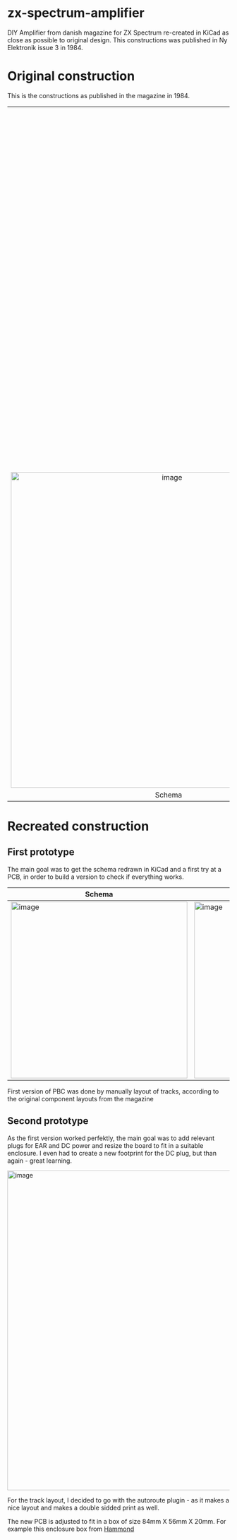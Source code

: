 # zx-spectrum-amplifier
DIY Amplifier from danish magazine for ZX Spectrum re-created in KiCad as close as possible to original design. This constructions was published in Ny Elektronik issue 3 in 1984.

# Original construction
This is the constructions as published in the magazine in 1984.
<table>
  <tr>
    <td colspan="3" align="center"><img width="819" alt="image" src="https://github.com/thomasheckmann/zx-spectrum-amplifier/assets/14136378/c8b028a6-f614-44fc-b808-dd039d655ebb"></td>
  </tr>
  <tr>
    <td align="center"><img width="715" alt="image" src="https://github.com/thomasheckmann/zx-spectrum-amplifier/assets/14136378/54514dc8-bd44-4938-91c9-286ba0c0a9d1"></td>
    <td align="center"><img width="676" alt="image" src="https://github.com/thomasheckmann/zx-spectrum-amplifier/assets/14136378/7e934ceb-f831-4ad2-8e71-cf435404e2d4"></td>
    <td align="center"><img width="614" alt="image" src="https://github.com/thomasheckmann/zx-spectrum-amplifier/assets/14136378/3fd2755e-88b4-4ba1-beec-95b31a442f02"> </td>
  </tr>
  <tr>
    <td align="center">Schema</td>
    <td align="center">PCB</td>
    <td align="center">Components layout</td>
  </tr>
</table>

# Recreated construction

## First prototype
The main goal was to get the schema redrawn in KiCad and a first try at a PCB, in order to build a version to check if everything works.

| Schema | PCB |
| ------ | --- |
|<img width="400" alt="image" src="https://github.com/thomasheckmann/zx-spectrum-amplifier/assets/14136378/2096266e-0673-4e0c-9e8c-9f8f8056f335">|<img width="400" alt="image" src="https://github.com/thomasheckmann/zx-spectrum-amplifier/assets/14136378/77bb2987-278d-44b2-ba3b-c14338011828">|

First version of PBC was done by manually layout of tracks, according to the original component layouts from the magazine

## Second prototype
As the first version worked perfektly, the main goal was to add relevant plugs for EAR and DC power and resize the board to fit in a suitable enclosure. I even had to create a new footprint for the DC plug, but than again - great learning.

<img width="724" alt="image" src="https://github.com/thomasheckmann/zx-spectrum-amplifier/assets/14136378/e7768d3b-d412-4ba7-94bc-38c5fd2ee56a">

For the track layout, I decided to go with the autoroute plugin - as it makes a nice layout and makes a double sidded print as well.

The new PCB is adjusted to fit in a box of size 84mm X 56mm X 20mm. For example this enclosure box from [Hammond](https://www.hammfg.com/part/1591XXMGY)
